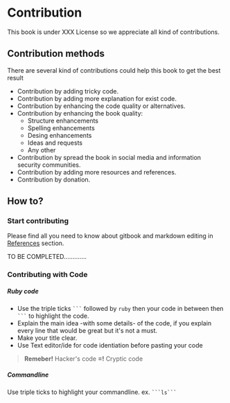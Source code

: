 # Contribution
This book is under XXX License so we appreciate all kind of contributions.

## Contribution methods
There are several kind of contributions could help this book to get the best result

* Contribution by adding tricky code.
* Contribution by adding more explanation for exist code.
* Contribution by enhancing the code quality or alternatives.
* Contribution by enhancing the book quality:
    * Structure enhancements
    * Spelling enhancements
    * Desing enhancements
    * Ideas and requests
    * Any other
* Contribution by spread the book in social media and information security communities.
* Contribution by adding more resources and references.
* Contribution by donation.


## How to?

### Start contributing
Please find all you need to know about gitbook and markdown editing in [References](references/README.md) section.

TO BE COMPLETED.............


### Contributing with Code

##### Ruby code
* Use the triple ticks ` ``` `  followed by `ruby` then your code in between then ` ``` ` to highlight the code.
* Explain the main idea -with some details- of the code, if you explain every line that would be great but it's not a must.
* Make your title clear.
* Use Text editor/ide for code identiation before pasting your code

> **Remeber!** Hacker's code **=!** Cryptic code


##### Commandline
Use triple ticks to highlight your commandline. ex. ` ```ls``` `









